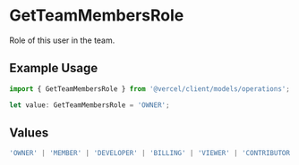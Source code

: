 # GetTeamMembersRole

Role of this user in the team.

## Example Usage

```typescript
import { GetTeamMembersRole } from '@vercel/client/models/operations';

let value: GetTeamMembersRole = 'OWNER';
```

## Values

```typescript
'OWNER' | 'MEMBER' | 'DEVELOPER' | 'BILLING' | 'VIEWER' | 'CONTRIBUTOR';
```
